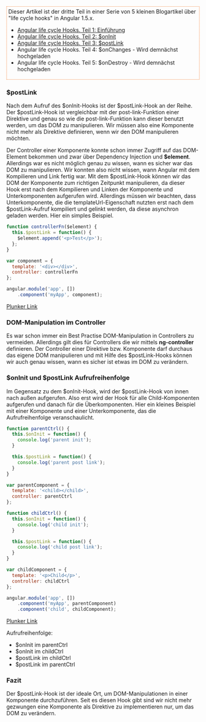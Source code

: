 <aside style="border: 1px dotted #f37726; padding: 4px; margin-bottom: 20px;">
Dieser Artikel ist der dritte Teil in einer Serie von 5 kleinen Blogartikel über "life cycle hooks" in Angular 1.5.x.

* [Angular life cycle Hooks. Teil 1: Einführung](https://jsperts.de/blog/angularjs_life_cycle_hooks_teil_1_einfuehrung)
* [Angular life cycle Hooks. Teil 2: $onInit](https://jsperts.de/blog/angularjs_life_cycle_hooks_teil_2_oninit)
* [Angular life cycle Hooks. Teil 3: $postLink](https://jsperts.de/blog/angularjs_life_cycle_hooks_teil_3_postlink)
* Angular life cycle Hooks. Teil 4: $onChanges - Wird demnächst hochgeladen
* Angular life cycle Hooks. Teil 5: $onDestroy - Wird demnächst hochgeladen
</aside>

### $postLink

Nach dem Aufruf des $onInit-Hooks ist der $postLink-Hook an der Reihe.
Der $postLink-Hook ist vergleichbar mit der post-link-Funktion einer Direktive und genau so wie die post-link-Funktion kann dieser benutzt werden, um das DOM zu manipulieren.
Wir müssen also eine Komponente nicht mehr als Direktive definieren, wenn wir den DOM manipulieren möchten.

Der Controller einer Komponente konnte schon immer Zugriff auf das DOM-Element bekommen und zwar über Dependency Injection und __$element__.
Allerdings war es nicht möglich genau zu wissen, wann es sicher war das DOM zu manipulieren.
Wir konnten also nicht wissen, wann Angular mit dem Kompilieren und Link fertig war.
Mit dem $postLink-Hook können wir das DOM der Komponente zum richtigen Zeitpunkt manipulieren, da dieser Hook erst nach dem Kompilieren und Linken der Komponente und Unterkomponenten aufgerufen wird.
Allerdings müssen wir beachten, dass Unterkomponente, die die templateUrl-Eigenschaft nutzten erst nach dem $postLink-Aufruf kompiliert und gelinkt werden, da diese asynchron geladen werden.
Hier ein simples Beispiel.

```javascript
function controllerFn($element) {
  this.$postLink = function() {
    $element.append('<p>Test</p>');
  };
}

var component = {
  template: '<div></div>',
  controller: controllerFn
};

angular.module('app', [])
    .component('myApp', component);
```
[Plunker Link](https://plnkr.co/edit/Kdo0FKLMyNQX0gj1A5mY?p=preview)

### DOM-Manipulation im Controller

Es war schon immer ein Best Practise DOM-Manipulation in Controllers zu vermeiden.
Allerdings gilt dies für Controllers die wir mittels __ng-controller__ definieren.
Der Controller einer Direktive bzw. Komponente darf durchaus das eigene DOM manipulieren und mit Hilfe des $postLink-Hooks können wir auch genau wissen, wann es sicher ist etwas im DOM zu verändern.

### $onInit und $postLink Aufrufreihenfolge

Im Gegensatz zu dem $onInit-Hook, wird der $postLink-Hook von innen nach außen aufgerufen.
Also erst wird der Hook für alle Child-Komponenten aufgerufen und danach für die Überkomponenten.
Hier ein kleines Beispiel mit einer Komponente und einer Unterkomponente, das die Aufrufreihenfolge veranschaulicht.

```javascript
function parentCtrl() {
  this.$onInit = function() {
    console.log('parent init');
  }

  this.$postLink = function() {
    console.log('parent post link');
  }
}

var parentComponent = {
  template: '<child></child>',
  controller: parentCtrl
};

function childCtrl() {
  this.$onInit = function() {
    console.log('child init');
  }

  this.$postLink = function() {
    console.log('child post link');
  }
}

var childComponent = {
  template: '<p>Child</p>',
  controller: childCtrl
};

angular.module('app', [])
    .component('myApp', parentComponent)
    .component('child', childComponent);
```
[Plunker Link](https://plnkr.co/edit/GfKlIG0xDHfaYEPM63WF?p=preview)

Aufrufreihenfolge:

* $onInit im parentCtrl
* $onInit im childCtrl
* $postLink im childCtrl
* $postLink im parentCtrl

### Fazit

Der $postLink-Hook ist der ideale Ort, um DOM-Manipulationen in einer Komponente durchzuführen.
Seit es diesen Hook gibt sind wir nicht mehr gezwungen eine Komponente als Direktive zu implementieren nur, um das DOM zu verändern.

